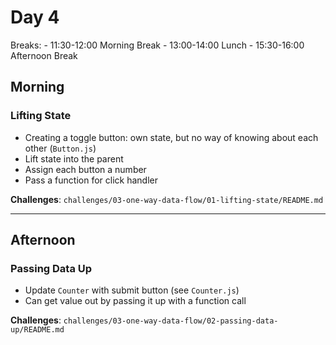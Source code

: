 # Day 4

Breaks:
    - 11:30-12:00 Morning Break
    - 13:00-14:00 Lunch
    - 15:30-16:00 Afternoon Break

## Morning

### Lifting State

- Creating a toggle button: own state, but no way of knowing about each other (`Button.js`)
- Lift state into the parent
- Assign each button a number
- Pass a function for click handler


**Challenges**: `challenges/03-one-way-data-flow/01-lifting-state/README.md`

---

## Afternoon

### Passing Data Up

- Update `Counter` with submit button (see `Counter.js`)
- Can get value out by passing it up with a function call


**Challenges**: `challenges/03-one-way-data-flow/02-passing-data-up/README.md`
